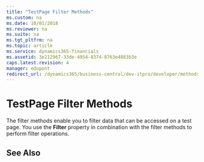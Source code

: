 ```yaml
---
title: "TestPage Filter Methods"
ms.custom: na
ms.date: 10/01/2018
ms.reviewer: na
ms.suite: na
ms.tgt_pltfrm: na
ms.topic: article
ms.service: dynamics365-financials
ms.assetid: 3e212967-33de-4954-8374-8763e4883b3e
caps.latest.revision: 4
manager: edupont
redirect_url: /dynamics365/business-central/dev-itpro/developer/methods-auto/library
---
```


 

# TestPage Filter Methods
The filter methods enable you to filter data that can be accessed on a test page. You use the **Filter** property in combination with the filter methods to perform filter operations.  
  
## See Also  
<!--Links [Test Pages](Test-Pages.md) -->  